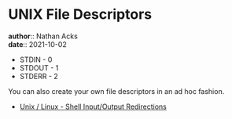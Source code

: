 # UNIX File Descriptors

**author**:: Nathan Acks  
**date**:: 2021-10-02

* STDIN - 0
* STDOUT - 1
* STDERR - 2

You can also create your own file descriptors in an ad hoc fashion.

* [Unix / Linux - Shell Input/Output Redirections](https://www.tutorialspoint.com/unix/unix-io-redirections.htm)
